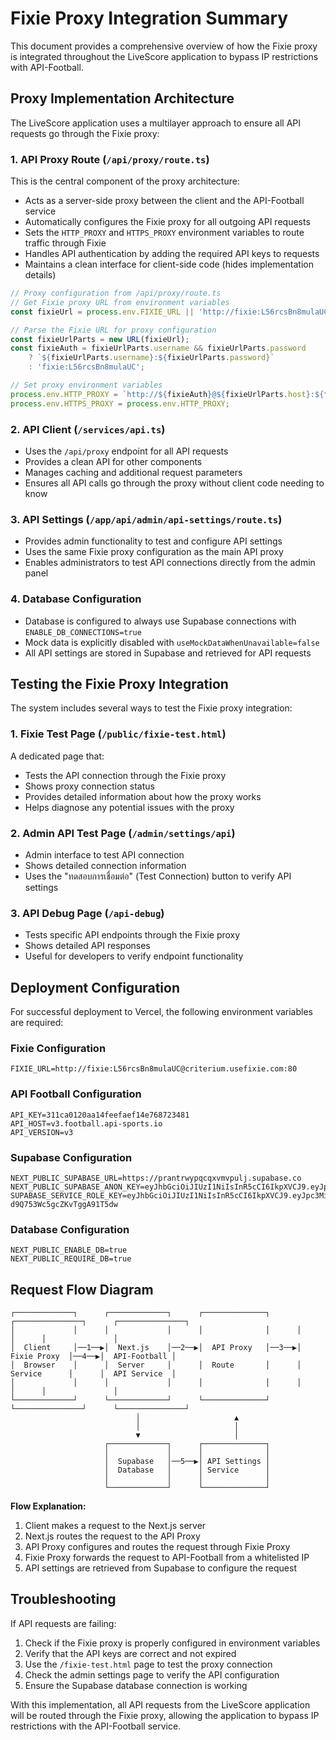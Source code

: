 # Fixie Proxy Integration Summary

This document provides a comprehensive overview of how the Fixie proxy is integrated throughout the LiveScore application to bypass IP restrictions with API-Football.

## Proxy Implementation Architecture

The LiveScore application uses a multilayer approach to ensure all API requests go through the Fixie proxy:

### 1. API Proxy Route (`/api/proxy/route.ts`)

This is the central component of the proxy architecture:

- Acts as a server-side proxy between the client and the API-Football service
- Automatically configures the Fixie proxy for all outgoing API requests
- Sets the `HTTP_PROXY` and `HTTPS_PROXY` environment variables to route traffic through Fixie
- Handles API authentication by adding the required API keys to requests
- Maintains a clean interface for client-side code (hides implementation details)

```javascript
// Proxy configuration from /api/proxy/route.ts
// Get Fixie proxy URL from environment variables
const fixieUrl = process.env.FIXIE_URL || 'http://fixie:L56rcsBn8mulaUC@criterium.usefixie.com:80';

// Parse the Fixie URL for proxy configuration
const fixieUrlParts = new URL(fixieUrl);
const fixieAuth = fixieUrlParts.username && fixieUrlParts.password 
    ? `${fixieUrlParts.username}:${fixieUrlParts.password}`
    : 'fixie:L56rcsBn8mulaUC';

// Set proxy environment variables
process.env.HTTP_PROXY = `http://${fixieAuth}@${fixieUrlParts.host}:${fixieUrlParts.port || '80'}`;
process.env.HTTPS_PROXY = process.env.HTTP_PROXY;
```

### 2. API Client (`/services/api.ts`)

- Uses the `/api/proxy` endpoint for all API requests
- Provides a clean API for other components
- Manages caching and additional request parameters
- Ensures all API calls go through the proxy without client code needing to know

### 3. API Settings (`/app/api/admin/api-settings/route.ts`)

- Provides admin functionality to test and configure API settings
- Uses the same Fixie proxy configuration as the main API proxy
- Enables administrators to test API connections directly from the admin panel

### 4. Database Configuration

- Database is configured to always use Supabase connections with `ENABLE_DB_CONNECTIONS=true`
- Mock data is explicitly disabled with `useMockDataWhenUnavailable=false`
- All API settings are stored in Supabase and retrieved for API requests

## Testing the Fixie Proxy Integration

The system includes several ways to test the Fixie proxy integration:

### 1. Fixie Test Page (`/public/fixie-test.html`)

A dedicated page that:
- Tests the API connection through the Fixie proxy
- Shows proxy connection status
- Provides detailed information about how the proxy works
- Helps diagnose any potential issues with the proxy

### 2. Admin API Test Page (`/admin/settings/api`)

- Admin interface to test API connection
- Shows detailed connection information
- Uses the "ทดสอบการเชื่อมต่อ" (Test Connection) button to verify API settings

### 3. API Debug Page (`/api-debug`)

- Tests specific API endpoints through the Fixie proxy
- Shows detailed API responses
- Useful for developers to verify endpoint functionality

## Deployment Configuration

For successful deployment to Vercel, the following environment variables are required:

### Fixie Configuration

```
FIXIE_URL=http://fixie:L56rcsBn8mulaUC@criterium.usefixie.com:80
```

### API Football Configuration

```
API_KEY=311ca0120aa14feefaef14e768723481
API_HOST=v3.football.api-sports.io
API_VERSION=v3
```

### Supabase Configuration

```
NEXT_PUBLIC_SUPABASE_URL=https://prantrwypqcqxvmvpulj.supabase.co
NEXT_PUBLIC_SUPABASE_ANON_KEY=eyJhbGciOiJIUzI1NiIsInR5cCI6IkpXVCJ9.eyJpc3MiOiJzdXBhYmFzZSIsInJlZiI6InByYW50cnd5cHFjcXh2bXZwdWxqIiwicm9sZSI6ImFub24iLCJpYXQiOjE3NDYyOTg0MTUsImV4cCI6MjA2MTg3NDQxNX0.M8YmCjr6NKUGJcpbmNJHp4gG_1jpZfWnRQTGOsDhqh0
SUPABASE_SERVICE_ROLE_KEY=eyJhbGciOiJIUzI1NiIsInR5cCI6IkpXVCJ9.eyJpc3MiOiJzdXBhYmFzZSIsInJlZiI6InByYW50cnd5cHFjcXh2bXZwdWxqIiwicm9sZSI6InNlcnZpY2Vfcm9sZSIsImlhdCI6MTc0NjI5ODQxNSwiZXhwIjoyMDYxODc0NDE1fQ.3utsTV8srvZhSXsWF4-d9Q753Wc5gcZKvTggA91T5dw
```

### Database Configuration

```
NEXT_PUBLIC_ENABLE_DB=true
NEXT_PUBLIC_REQUIRE_DB=true
```

## Request Flow Diagram

```
┌─────────────┐      ┌─────────────┐      ┌──────────────┐      ┌───────────────┐      ┌───────────────┐
│             │      │             │      │              │      │               │      │               │
│  Client     │──1──▶│  Next.js    │──2──▶│  API Proxy   │──3──▶│  Fixie Proxy  │──4──▶│  API-Football │
│  Browser    │      │  Server     │      │  Route       │      │  Service      │      │  API Service  │
│             │      │             │      │              │      │               │      │               │
└─────────────┘      └─────────────┘      └──────────────┘      └───────────────┘      └───────────────┘
                            │                     ▲
                            │                     │
                            ▼                     │
                     ┌─────────────┐      ┌──────────────┐
                     │             │      │              │
                     │  Supabase   │──5──▶│ API Settings │
                     │  Database   │      │ Service      │
                     │             │      │              │
                     └─────────────┘      └──────────────┘
```

**Flow Explanation:**
1. Client makes a request to the Next.js server
2. Next.js routes the request to the API Proxy
3. API Proxy configures and routes the request through Fixie Proxy
4. Fixie Proxy forwards the request to API-Football from a whitelisted IP
5. API settings are retrieved from Supabase to configure the request

## Troubleshooting

If API requests are failing:

1. Check if the Fixie proxy is properly configured in environment variables
2. Verify that the API keys are correct and not expired
3. Use the `/fixie-test.html` page to test the proxy connection
4. Check the admin settings page to verify the API configuration
5. Ensure the Supabase database connection is working

With this implementation, all API requests from the LiveScore application will be routed through the Fixie proxy, allowing the application to bypass IP restrictions with the API-Football service.
